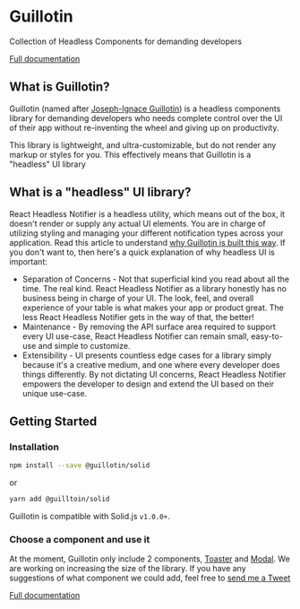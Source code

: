 # Guillotin

Collection of Headless Components for demanding developers

[Full documentation](https://guillotin.netlify.app/docs)

## What is Guillotin?

Guillotin (named after [Joseph-Ignace Guillotin](https://en.wikipedia.org/wiki/Joseph-Ignace_Guillotin)) is a headless components library for demanding developers who needs complete control over the UI of their app without re-inventing the wheel and giving up on productivity.

This library is lightweight, and ultra-customizable, but do not render any markup or styles for you. This effectively means that Guillotin is a "headless" UI library

## What is a "headless" UI library?

React Headless Notifier is a headless utility, which means out of the box, it doesn't render or supply any actual UI elements. You are in charge of utilizing styling and managing your different notification types across your application. Read this article to understand [why Guillotin is built this way](https://www.merrickchristensen.com/articles/headless-user-interface-components/). If you don't want to, then here's a quick explanation of why headless UI is important:

- Separation of Concerns - Not that superficial kind you read about all the time. The real kind. React Headless Notifier as a library honestly has no business being in charge of your UI. The look, feel, and overall experience of your table is what makes your app or product great. The less React Headless Notifier gets in the way of that, the better!
- Maintenance - By removing the API surface area required to support every UI use-case, React Headless Notifier can remain small, easy-to-use and simple to customize.
- Extensibility - UI presents countless edge cases for a library simply because it's a creative medium, and one where every developer does things differently. By not dictating UI concerns, React Headless Notifier empowers the developer to design and extend the UI based on their unique use-case.

## Getting Started

### Installation

```bash
npm install --save @guillotin/solid
```

or

```bash
yarn add @guilltoin/solid
```

Guillotin is compatible with Solid.js `v1.0.0+`.

### Choose a component and use it

At the moment, Guillotin only include 2 components, [Toaster](http://localhost:3000/docs#toaster) and [Modal](http://localhost:3000/docs#modal). We are working on increasing the size of the library. If you have any suggestions of what component we could add, feel free to [send me a Tweet](https://twitter.com/intent/tweet?original_referer=guillotin.recodable.io&text=I%20love%20Guillotin%20but%20we%20need%20a%20X%20component!%20@xstevenyung)

[Full documentation](https://guillotin.netlify.app/docs)
